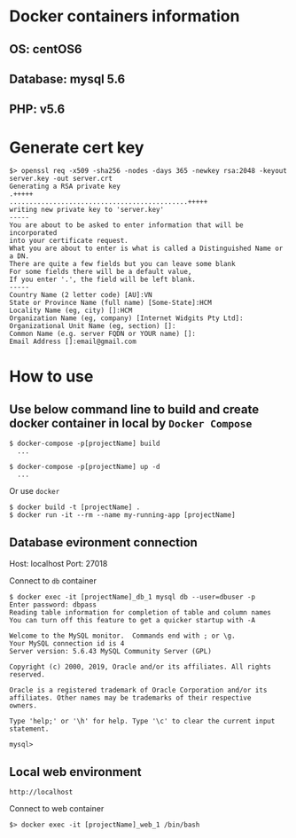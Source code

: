 # Docker containers information

## OS: centOS6
## Database: mysql 5.6
## PHP: v5.6

# Generate cert key

```
$> openssl req -x509 -sha256 -nodes -days 365 -newkey rsa:2048 -keyout server.key -out server.crt
Generating a RSA private key
.+++++
.............................................+++++
writing new private key to 'server.key'
-----
You are about to be asked to enter information that will be incorporated
into your certificate request.
What you are about to enter is what is called a Distinguished Name or a DN.
There are quite a few fields but you can leave some blank
For some fields there will be a default value,
If you enter '.', the field will be left blank.
-----
Country Name (2 letter code) [AU]:VN
State or Province Name (full name) [Some-State]:HCM
Locality Name (eg, city) []:HCM
Organization Name (eg, company) [Internet Widgits Pty Ltd]:
Organizational Unit Name (eg, section) []:
Common Name (e.g. server FQDN or YOUR name) []:
Email Address []:email@gmail.com
```
# How to use

## Use below command line to build and create docker container in local by `Docker Compose`

```
$ docker-compose -p[projectName] build
  ...

$ docker-compose -p[projectName] up -d
  ...
```

Or use `docker`

```
$ docker build -t [projectName] .
$ docker run -it --rm --name my-running-app [projectName]
```

## Database evironment connection

Host: localhost
Port: 27018

Connect to `db` container

```
$ docker exec -it [projectName]_db_1 mysql db --user=dbuser -p
Enter password: dbpass
Reading table information for completion of table and column names
You can turn off this feature to get a quicker startup with -A

Welcome to the MySQL monitor.  Commands end with ; or \g.
Your MySQL connection id is 4
Server version: 5.6.43 MySQL Community Server (GPL)

Copyright (c) 2000, 2019, Oracle and/or its affiliates. All rights reserved.

Oracle is a registered trademark of Oracle Corporation and/or its
affiliates. Other names may be trademarks of their respective
owners.

Type 'help;' or '\h' for help. Type '\c' to clear the current input statement.

mysql>
```


## Local web environment

```
http://localhost
```

Connect to web container
```
$> docker exec -it [projectName]_web_1 /bin/bash
```